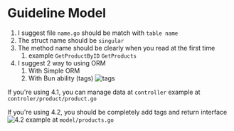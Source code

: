 # Guideline Model

1. I suggest file `name.go` should be match with `table name`
2. The struct name should be `singular`
3. The method name should be clearly when you read at the first time
   1. example `GetProductByID` `GetProducts`
4. I suggest 2 way to using ORM
   1. With Simple ORM
   2. With Bun ability (tags)
   ![tags](https://drive.google.com/file/d/1BOwtm72ub6fVfqs-n26GpGUW-M0EynNP/view?usp=sharing)

If you're using 4.1, you can manage data at `controller`
example at `controler/product/product.go`


If you're using 4.2, you should be completely add tags and return interface
![4.2](https://drive.google.com/file/d/1JLn-JJe3oHq8yvZdmKTYbeQsOkzKzNWK/view?usp=sharing)
example at `model/products.go`

